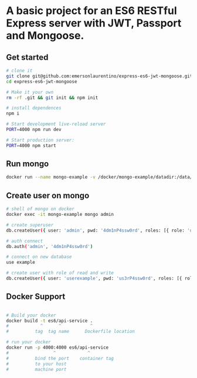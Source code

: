 A basic project for an ES6 RESTful Express server with JWT, Passport and Mongoose.
==================================

Get started
---------------
```sh
# clone it
git clone git@github.com:emersonlaurentino/express-es6-jwt-mongoose.git
cd express-es6-jwt-mongoose

# Make it your own
rm -rf .git && git init && npm init

# install dependences
npm i

# Start development live-reload server
PORT=4000 npm run dev

# Start production server:
PORT=4000 npm start
```

Run mongo
---------------
```sh
docker run --name mongo-example -v /docker/mongo-example/datadir:/data/db -p 27017:27017 -d mongo --auth
```

Create user on mongo
---------------
```sh
# shell of mongo on docker
docker exec -it mongo-example mongo admin

# create superuser 
db.createUser({ user: 'admin', pwd: '4dm1nP4ssw0rd', roles: [{ role: 'userAdminAnyDatabase', db: 'admin' }] });

# auth connect
db.auth('admin', '4dm1nP4ssw0rd')

# connect on new database
use example

# create user with role of read and write
db.createUser({ user: 'userexample', pwd: 'us3rP4ssw0rd', roles: [{ role: 'readWrite', db: 'example' }] });
```

Docker Support
---------------
```sh

# Build your docker
docker build -t es6/api-service .
#            ^      ^           ^
#          tag  tag name      Dockerfile location

# run your docker
docker run -p 4000:4000 es6/api-service
#                 ^            ^
#          bind the port    container tag
#          to your host
#          machine port   
```